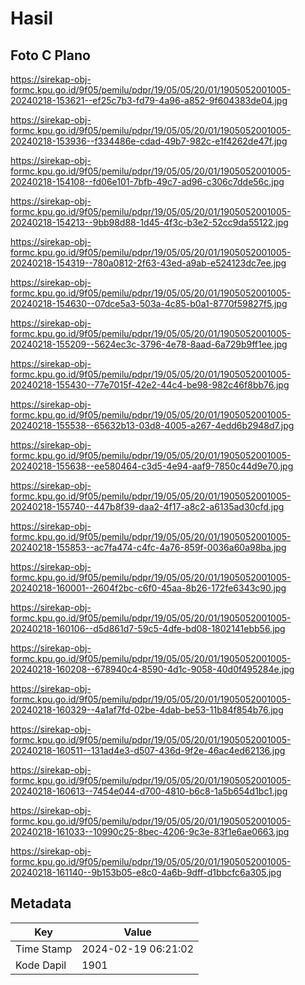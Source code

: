 # Hasil

## Foto C Plano

https://sirekap-obj-formc.kpu.go.id/9f05/pemilu/pdpr/19/05/05/20/01/1905052001005-20240218-153621--ef25c7b3-fd79-4a96-a852-9f604383de04.jpg

https://sirekap-obj-formc.kpu.go.id/9f05/pemilu/pdpr/19/05/05/20/01/1905052001005-20240218-153936--f334486e-cdad-49b7-982c-e1f4262de47f.jpg

https://sirekap-obj-formc.kpu.go.id/9f05/pemilu/pdpr/19/05/05/20/01/1905052001005-20240218-154108--fd06e101-7bfb-49c7-ad96-c306c7dde56c.jpg

https://sirekap-obj-formc.kpu.go.id/9f05/pemilu/pdpr/19/05/05/20/01/1905052001005-20240218-154213--9bb98d88-1d45-4f3c-b3e2-52cc9da55122.jpg

https://sirekap-obj-formc.kpu.go.id/9f05/pemilu/pdpr/19/05/05/20/01/1905052001005-20240218-154319--780a0812-2f63-43ed-a9ab-e524123dc7ee.jpg

https://sirekap-obj-formc.kpu.go.id/9f05/pemilu/pdpr/19/05/05/20/01/1905052001005-20240218-154630--07dce5a3-503a-4c85-b0a1-8770f59827f5.jpg

https://sirekap-obj-formc.kpu.go.id/9f05/pemilu/pdpr/19/05/05/20/01/1905052001005-20240218-155209--5624ec3c-3796-4e78-8aad-6a729b9ff1ee.jpg

https://sirekap-obj-formc.kpu.go.id/9f05/pemilu/pdpr/19/05/05/20/01/1905052001005-20240218-155430--77e7015f-42e2-44c4-be98-982c46f8bb76.jpg

https://sirekap-obj-formc.kpu.go.id/9f05/pemilu/pdpr/19/05/05/20/01/1905052001005-20240218-155538--65632b13-03d8-4005-a267-4edd6b2948d7.jpg

https://sirekap-obj-formc.kpu.go.id/9f05/pemilu/pdpr/19/05/05/20/01/1905052001005-20240218-155638--ee580464-c3d5-4e94-aaf9-7850c44d9e70.jpg

https://sirekap-obj-formc.kpu.go.id/9f05/pemilu/pdpr/19/05/05/20/01/1905052001005-20240218-155740--447b8f39-daa2-4f17-a8c2-a6135ad30cfd.jpg

https://sirekap-obj-formc.kpu.go.id/9f05/pemilu/pdpr/19/05/05/20/01/1905052001005-20240218-155853--ac7fa474-c4fc-4a76-859f-0036a60a98ba.jpg

https://sirekap-obj-formc.kpu.go.id/9f05/pemilu/pdpr/19/05/05/20/01/1905052001005-20240218-160001--2604f2bc-c6f0-45aa-8b26-172fe6343c90.jpg

https://sirekap-obj-formc.kpu.go.id/9f05/pemilu/pdpr/19/05/05/20/01/1905052001005-20240218-160106--d5d861d7-59c5-4dfe-bd08-1802141ebb56.jpg

https://sirekap-obj-formc.kpu.go.id/9f05/pemilu/pdpr/19/05/05/20/01/1905052001005-20240218-160208--678940c4-8590-4d1c-9058-40d0f495284e.jpg

https://sirekap-obj-formc.kpu.go.id/9f05/pemilu/pdpr/19/05/05/20/01/1905052001005-20240218-160329--4a1af7fd-02be-4dab-be53-11b84f854b76.jpg

https://sirekap-obj-formc.kpu.go.id/9f05/pemilu/pdpr/19/05/05/20/01/1905052001005-20240218-160511--131ad4e3-d507-436d-9f2e-46ac4ed62136.jpg

https://sirekap-obj-formc.kpu.go.id/9f05/pemilu/pdpr/19/05/05/20/01/1905052001005-20240218-160613--7454e044-d700-4810-b6c8-1a5b654d1bc1.jpg

https://sirekap-obj-formc.kpu.go.id/9f05/pemilu/pdpr/19/05/05/20/01/1905052001005-20240218-161033--10990c25-8bec-4206-9c3e-83f1e6ae0663.jpg

https://sirekap-obj-formc.kpu.go.id/9f05/pemilu/pdpr/19/05/05/20/01/1905052001005-20240218-161140--9b153b05-e8c0-4a6b-9dff-d1bbcfc6a305.jpg


## Metadata

| Key        | Value               |
| ---------- | ------------------- |
| Time Stamp | 2024-02-19 06:21:02 |
| Kode Dapil | 1901                |



